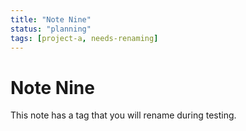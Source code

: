 ```yaml
---
title: "Note Nine"
status: "planning"
tags: [project-a, needs-renaming]
---
```


# Note Nine

This note has a tag that you will rename during testing.
